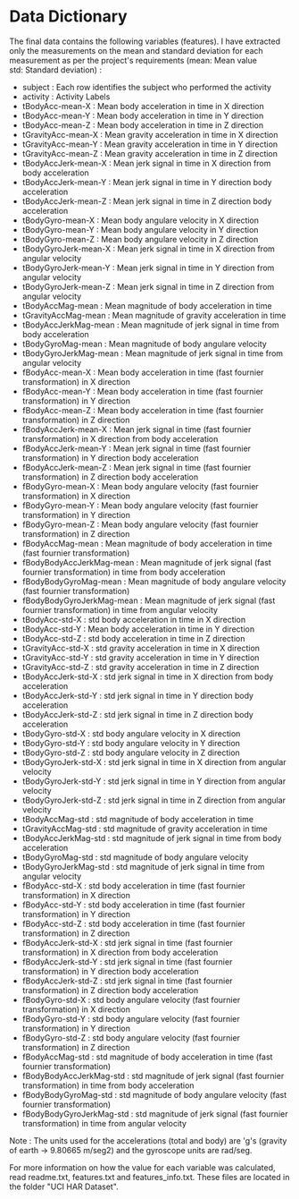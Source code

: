 # Data Dictionary

The final data contains the following variables (features). I have extracted only the measurements on the mean and standard deviation for each measurement as per the project's requirements (mean: Mean value			
std: Standard deviation) :

-	subject	: Each row identifies the subject who performed the activity
-	activity	: Activity Labels 
-	tBodyAcc-mean-X	: Mean body acceleration in time in X direction
-	tBodyAcc-mean-Y	: Mean body acceleration in time in Y direction
-	tBodyAcc-mean-Z	: Mean body acceleration in time in Z direction
-	tGravityAcc-mean-X	: Mean gravity acceleration in time  in X direction
-	tGravityAcc-mean-Y	: Mean gravity acceleration in time in Y direction
-	tGravityAcc-mean-Z	: Mean gravity acceleration in time in Z direction
-	tBodyAccJerk-mean-X	: Mean jerk signal in time in X direction from body acceleration
-	tBodyAccJerk-mean-Y	: Mean jerk signal in time in Y direction body acceleration
-	tBodyAccJerk-mean-Z	: Mean jerk signal in time in Z direction body acceleration
-	tBodyGyro-mean-X	: Mean body angulare velocity in X direction 
-	tBodyGyro-mean-Y	: Mean body angulare velocity in Y direction 
-	tBodyGyro-mean-Z	: Mean body angulare velocity in Z direction 
-	tBodyGyroJerk-mean-X	: Mean jerk signal in time in X direction from angular velocity
-	tBodyGyroJerk-mean-Y	: Mean jerk signal in time in Y direction from angular velocity
-	tBodyGyroJerk-mean-Z	: Mean jerk signal in time in Z direction from angular velocity
-	tBodyAccMag-mean	: Mean magnitude of body acceleration in time 
-	tGravityAccMag-mean	: Mean magnitude of gravity acceleration in time
-	tBodyAccJerkMag-mean	: Mean magnitude of jerk signal in time from body acceleration
-	tBodyGyroMag-mean	: Mean magnitude of body angulare velocity
-	tBodyGyroJerkMag-mean	: Mean magnitude of jerk signal in time from angular velocity
-	fBodyAcc-mean-X	: Mean  body acceleration in time (fast fournier transformation) in X direction 
-	fBodyAcc-mean-Y	: Mean body acceleration in time (fast fournier transformation) in Y direction
-	fBodyAcc-mean-Z	: Mean body acceleration in time (fast fournier transformation) in Z direction
-	fBodyAccJerk-mean-X	: Mean jerk signal in time (fast fournier transformation) in X direction from body acceleration
-	fBodyAccJerk-mean-Y	: Mean jerk signal in time (fast fournier transformation) in Y direction body acceleration
-	fBodyAccJerk-mean-Z	: Mean jerk signal in time (fast fournier transformation) in Z direction body acceleration
-	fBodyGyro-mean-X	: Mean body angulare velocity (fast fournier transformation) in X direction 
-	fBodyGyro-mean-Y	: Mean body angulare velocity (fast fournier transformation) in Y direction 
-	fBodyGyro-mean-Z	: Mean body angulare velocity (fast fournier transformation) in Z direction 
-	fBodyAccMag-mean	: Mean magnitude of body acceleration in time (fast fournier transformation)
-	fBodyBodyAccJerkMag-mean	: Mean magnitude of jerk signal (fast fournier transformation) in time from body acceleration
-	fBodyBodyGyroMag-mean	: Mean magnitude of body angulare velocity (fast fournier transformation)
-	fBodyBodyGyroJerkMag-mean	: Mean magnitude of jerk signal (fast fournier transformation) in time from angular velocity
-	tBodyAcc-std-X	: std  body acceleration in time in X direction
-	tBodyAcc-std-Y	: Mean body acceleration in time in Y direction
-	tBodyAcc-std-Z	: std body acceleration in time in Z direction
-	tGravityAcc-std-X	: std gravity acceleration in time  in X direction
-	tGravityAcc-std-Y	: std gravity acceleration in time in Y direction
-	tGravityAcc-std-Z	: std gravity acceleration in time in Z direction
-	tBodyAccJerk-std-X	: std jerk signal in time in X direction from body acceleration
-	tBodyAccJerk-std-Y	: std jerk signal in time in Y direction body acceleration
-	tBodyAccJerk-std-Z	: std jerk signal in time in Z direction body acceleration
-	tBodyGyro-std-X	: std body angulare velocity in X direction 
-	tBodyGyro-std-Y	: std body angulare velocity in Y direction 
-	tBodyGyro-std-Z	: std body angulare velocity in Z direction 
-	tBodyGyroJerk-std-X	: std jerk signal in time in X direction from angular velocity
-	tBodyGyroJerk-std-Y	: std jerk signal in time in Y direction from angular velocity
-	tBodyGyroJerk-std-Z	: std jerk signal in time in Z direction from angular velocity
-	tBodyAccMag-std	: std magnitude of body acceleration in time 
-	tGravityAccMag-std	: std magnitude of gravity acceleration in time
-	tBodyAccJerkMag-std	: std magnitude of jerk signal in time from body acceleration
-	tBodyGyroMag-std	: std magnitude of body angulare velocity
-	tBodyGyroJerkMag-std	: std magnitude of jerk signal in time from angular velocity
-	fBodyAcc-std-X	: std  body acceleration in time (fast fournier transformation) in X direction 
-	fBodyAcc-std-Y	: std body acceleration in time (fast fournier transformation) in Y direction
-	fBodyAcc-std-Z	: std body acceleration in time (fast fournier transformation) in Z direction
-	fBodyAccJerk-std-X	: std jerk signal in time (fast fournier transformation) in X direction from body acceleration
-	fBodyAccJerk-std-Y	: std jerk signal in time (fast fournier transformation) in Y direction body acceleration
-	fBodyAccJerk-std-Z	: std jerk signal in time (fast fournier transformation) in Z direction body acceleration
-	fBodyGyro-std-X	: std body angulare velocity (fast fournier transformation) in X direction 
-	fBodyGyro-std-Y	: std body angulare velocity (fast fournier transformation) in Y direction 
-	fBodyGyro-std-Z	: std body angulare velocity (fast fournier transformation) in Z direction 
-	fBodyAccMag-std	: std magnitude of body acceleration in time (fast fournier transformation)
-	fBodyBodyAccJerkMag-std	: std magnitude of jerk signal (fast fournier transformation) in time from body acceleration
-	fBodyBodyGyroMag-std	: std magnitude of body angulare velocity (fast fournier transformation)
-	fBodyBodyGyroJerkMag-std	: std magnitude of jerk signal (fast fournier transformation) in time from angular velocity


Note : The units used for the accelerations (total and body) are 'g's (gravity of earth -> 9.80665 m/seg2) and the gyroscope units are rad/seg.			
			
For more information on how the value for each variable was calculated, read readme.txt, features.txt and features_info.txt. These files are located in the folder "UCI HAR Dataset".
